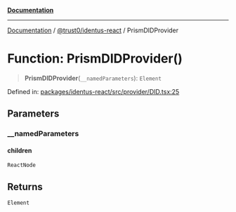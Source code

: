 [**Documentation**](../../../README.md)

***

[Documentation](../../../README.md) / [@trust0/identus-react](../README.md) / PrismDIDProvider

# Function: PrismDIDProvider()

> **PrismDIDProvider**(`__namedParameters`): `Element`

Defined in: [packages/identus-react/src/provider/DID.tsx:25](https://github.com/trust0-project/identus/blob/82ea90e568438103f901b2946a1b3846fd33ae86/packages/identus-react/src/provider/DID.tsx#L25)

## Parameters

### \_\_namedParameters

#### children

`ReactNode`

## Returns

`Element`
